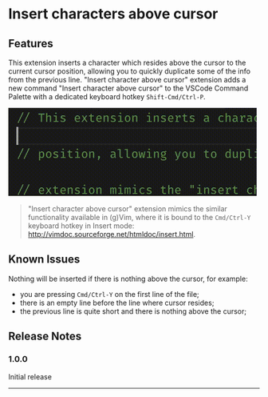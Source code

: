 # Insert characters above cursor

## Features

This extension inserts a character which resides above the cursor to the current cursor position, allowing you to quickly duplicate some of the info from the previous line. "Insert character above cursor" extension adds a new command "Insert character above cursor" to the VSCode Command Palette with a dedicated keyboard hotkey `Shift-Cmd/Ctrl-P`.

![Screenshot](/images/icac_example.gif)

> "Insert character above cursor" extension mimics the similar functionality available in (g)Vim, where it is bound to the `Cmd/Ctrl-Y` keyboard hotkey in Insert mode: http://vimdoc.sourceforge.net/htmldoc/insert.html. 

## Known Issues

Nothing will be inserted if there is nothing above the cursor, for example:
* you are pressing `Cmd/Ctrl-Y` on the first line of the file;
* there is an empty line before the line where cursor resides;
* the previous line is quite short and there is nothing above the cursor;

## Release Notes


### 1.0.0

Initial release

-----------------------------------------------------------------------------------------------------------

